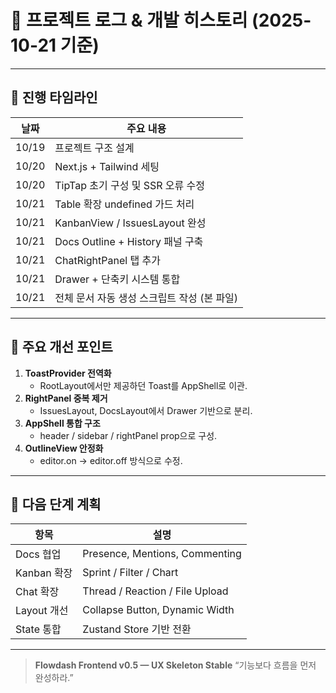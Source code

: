 # 📜 프로젝트 로그 & 개발 히스토리 (2025-10-21 기준)

---

## 🧭 진행 타임라인

| 날짜 | 주요 내용 |
|------|------------|
| 10/19 | 프로젝트 구조 설계 |
| 10/20 | Next.js + Tailwind 세팅 |
| 10/20 | TipTap 초기 구성 및 SSR 오류 수정 |
| 10/21 | Table 확장 undefined 가드 처리 |
| 10/21 | KanbanView / IssuesLayout 완성 |
| 10/21 | Docs Outline + History 패널 구축 |
| 10/21 | ChatRightPanel 탭 추가 |
| 10/21 | Drawer + 단축키 시스템 통합 |
| 10/21 | 전체 문서 자동 생성 스크립트 작성 (본 파일) |

---

## 🧩 주요 개선 포인트

1. **ToastProvider 전역화**
   - RootLayout에서만 제공하던 Toast를 AppShell로 이관.
2. **RightPanel 중복 제거**
   - IssuesLayout, DocsLayout에서 Drawer 기반으로 분리.
3. **AppShell 통합 구조**
   - header / sidebar / rightPanel prop으로 구성.
4. **OutlineView 안정화**
   - editor.on → editor.off 방식으로 수정.

---

## 🧠 다음 단계 계획

| 항목 | 설명 |
|------|------|
| Docs 협업 | Presence, Mentions, Commenting |
| Kanban 확장 | Sprint / Filter / Chart |
| Chat 확장 | Thread / Reaction / File Upload |
| Layout 개선 | Collapse Button, Dynamic Width |
| State 통합 | Zustand Store 기반 전환 |

---

> **Flowdash Frontend v0.5 — UX Skeleton Stable**
> “기능보다 흐름을 먼저 완성하라.”

